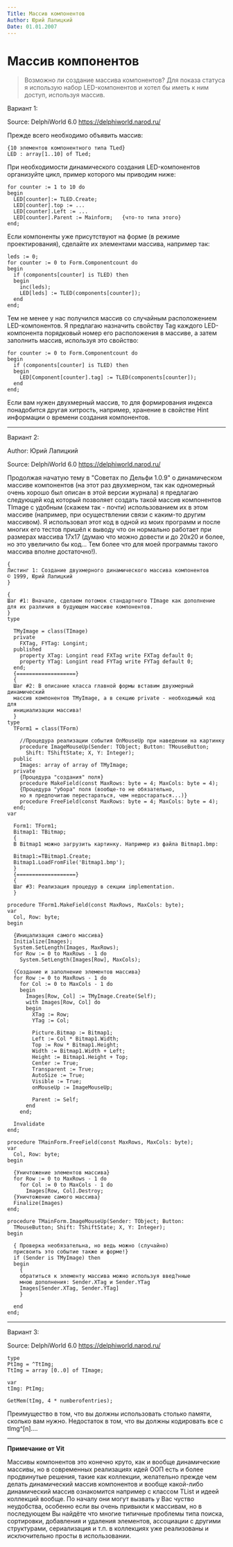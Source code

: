 ```yaml
---
Title: Массив компонентов
Author: Юрий Лапицкий
Date: 01.01.2007
---
```



Массив компонентов
==================

> Возможно ли создание массива компонентов? Для показа статуса я использую
> набор LED-компонентов и хотел бы иметь к ним доступ, используя массив.

Вариант 1:

Source: DelphiWorld 6.0 <https://delphiworld.narod.ru/>

Прежде всего необходимо объявить массив:

    {10 элементов компонентного типа TLed}
    LED : array[1..10] of TLed;

При необходимости динамического создания LED-компонентов организуйте
цикл, пример которого мы приводим ниже:

    for counter := 1 to 10 do
    begin
      LED[counter]:= TLED.Create;
      LED[counter].top := ...
      LED[counter].Left := ...
      LED[counter].Parent := Mainform;   {что-то типа этого}
    end;

Если компоненты уже присутствуют на форме (в режиме проектирования),
сделайте их элементами массива, например так:

    leds := 0;
    for counter := 0 to Form.Componentcount do
    begin
      if (components[counter] is TLED) then
      begin
        inc(leds);
        LED[leds] := TLED(components[counter]);
      end
    end;

Тем не менее у нас получился массив со случайным расположением
LED-компонентов. Я предлагаю назначить свойству Tag каждого
LED-компонента порядковый номер его расположения в массиве, а затем
заполнить массив, используя это свойство:

    for counter := 0 to Form.Componentcount do
    begin
      if (components[counter] is TLED) then
      begin
        LED[Component[counter].tag] := TLED(components[counter]);
      end
    end;

Если вам нужен двухмерный массив, то для формирования индекса
понадобится другая хитрость, например, хранение в свойстве Hint
информации о времени создания компонентов.


------------------------------------------------------------------------

Вариант 2:

Author: Юрий Лапицкий

Source: DelphiWorld 6.0 <https://delphiworld.narod.ru/>

Продолжая начатую тему в "Советах по Дельфи 1.0.9" о динамическом
массиве компонентов (на этот раз двухмерном, так как одномерный очень
хорошо был описан в этой версии журнала) я предлагаю следующей код
который позволяет создать такой массив компонентов TImage с удобным
(скажем так - почти) использованием их в этом массиве (например, при
осуществлении связи с каким-то другим массивом). Я использовал этот код
в одной из моих программ и после многих его тестов пришёл к выводу что
он нормально работает при размерах массива 17х17 (думаю что можно
довести и до 20х20 и более, но это увеличило бы код... Тем более что
для моей программы такого массива вполне достаточно!).

    {
    Листинг 1: Создание двухмерного динамического массива компонентов
    © 1999, Юрий Лапицкий
    }
     
    {
    Шаг #1: Вначале, сделаем потомок стандартного TImage как дополнение
    для их различия в будующем массиве компонентов.
    }
    type
     
      TMyImage = class(TImage)
      private
        FXTag, FYTag: Longint;
      published
        property XTag: Longint read FXTag write FXTag default 0;
        property YTag: Longint read FYTag write FYTag default 0;
      end;
      {===================}
      {
      Шаг #2: В описание класса главной формы вставим двухмерный динамический
      массив компонентов TMyImage, а в секцию private - необходимый код для
      инициализации массива!
      }
    type
      TForm1 = class(TForm)
     
        //Процедура реализации события OnMouseUp при наведении на картинку
        procedure ImageMouseUp(Sender: TObject; Button: TMouseButton;
          Shift: TShiftState; X, Y: Integer);
      public
        Images: array of array of TMyImage;
      private
        {Процедура "создания" поля}
        procedure MakeField(const MaxRows: byte = 4; MaxCols: byte = 4);
        {Процедура "убора" поля (вообще-то не обязательно,
        но я предпочитаю перестараться, чем недостараться...)}
        procedure FreeField(const MaxRows: byte = 4; MaxCols: byte = 4);
      end;
    var
     
      Form1: TForm1;
      Bitmap1: TBitmap;
      {
      В Bitmap1 можно загрузить картинку. Например из файла Bitmap1.bmp:
     
      Bitmap1:=TBitmap1.Create;
      Bitmap1.LoadFromFile('Bitmap1.bmp');
      }
      {===================}
      {
      Шаг #3: Реализация процедур в секции implementation.
      }
     
    procedure TForm1.MakeField(const MaxRows, MaxCols: byte);
    var
      Col, Row: byte;
    begin
     
      {Иницализация самого массива}
      Initialize(Images);
      System.SetLength(Images, MaxRows);
      for Row := 0 to MaxRows - 1 do
        System.SetLength(Images[Row], MaxCols);
     
      {Создание и заполнение элементов массива}
      for Row := 0 to MaxRows - 1 do
        for Col := 0 to MaxCols - 1 do
        begin
          Images[Row, Col] := TMyImage.Create(Self);
          with Images[Row, Col] do
          begin
            XTag := Row;
            YTag := Col;
     
            Picture.Bitmap := Bitmap1;
            Left := Col * Bitmap1.Width;
            Top := Row * Bitmap1.Height;
            Width := Bitmap1.Width + Left;
            Height := Bitmap1.Height + Top;
            Center := True;
            Transparent := True;
            AutoSize := True;
            Visible := True;
            onMouseUp := ImageMouseUp;
     
            Parent := Self;
          end
        end;
     
      Invalidate
    end;
     
    procedure TMainForm.FreeField(const MaxRows, MaxCols: byte);
    var
      Col, Row: byte;
    begin
     
      {Уничтожение элементов массива}
      for Row := 0 to MaxRows - 1 do
        for Col := 0 to MaxCols - 1 do
          Images[Row, Col].Destroy;
      {Уничтожение самого массива}
      Finalize(Images)
    end;
     
    procedure TMainForm.ImageMouseUp(Sender: TObject; Button:
      TMouseButton; Shift: TShiftState; X, Y: Integer);
    begin
     
      { Проверка необязательна, но ведь можно (случайно)
      присвоить это событие также и форме!}
      if (Sender is TMyImage) then
      begin
        {
        обратиться к элементу массива можно используя введ?нные
        мною дополнения: Sender.XTag и Sender.YTag
        Images[Sender.XTag, Sender.YTag]
        }
     
      end
    end;
 

------------------------------------------------------------------------

Вариант 3:

Source: DelphiWorld 6.0 <https://delphiworld.narod.ru/>

    type
    PtImg = ^TtImg;
    TtImg = array [0..0] of TImage;
     
    var
    tImg: PtImg;
     
    GetMem(tImg, 4 * numberofentries);

Преимущество в том, что вы должны использовать столько памяти, сколько
вам нужно. Недостаток в том, что вы должны кодировать все с
tImg\^[n]....

------------------------------------------------------------------------

**Примечание от Vit**

Массивы компонентов это конечно круто, как и вообще динамические
массивы, но в современных реализациях идей ООП есть и более продвинутые
решения, такие как коллекции, желательно прежде чем делать динамический
массив компонентов и вообще какой-либо динамический массив ознакомится
например с классом TList и идеей коллекций вообще. По началу они могут
вызвать у Вас чуство неудобства, особенно если вы очень привыкли к
массивам, но в последующем Вы найдёте что многие типичные проблемы типа
поиска, сортировки, добавления и удаления элементов, ассоциации с
другими структурами, сериализация и т.п. в коллекциях уже реализованы и
исключительно просты в использовании.
